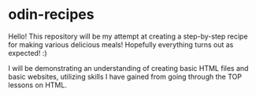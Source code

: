 # odin-recipes
Hello! This repository will be my attempt at creating a step-by-step recipe for making various delicious meals! Hopefully everything turns out as expected! :)

I will be demonstrating an understanding of creating basic HTML files and basic websites, utilizing skills I have gained from going through the TOP lessons on HTML.